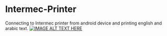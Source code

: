 # Intermec-Printer
Connecting to Intermec printer from android device and printing english and arabic text. 
[![IMAGE ALT TEXT HERE](https://img.youtube.com/vi/0J4N0M5g9TU/0.jpg)](https://www.youtube.com/watch?v=0J4N0M5g9TU)

